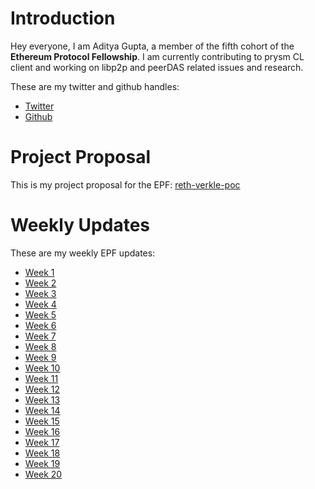 # Introduction

Hey everyone, I am Aditya Gupta, a member of the fifth cohort of the **Ethereum Protocol Fellowship**. 
I am currently contributing to prysm CL client and working on libp2p and peerDAS related issues and research.

These are my twitter and github handles:
- [Twitter](https://x.com/darex_1010)
- [Github](https://github.com/1010adigupta)

# Project Proposal
This is my project proposal for the EPF: [reth-verkle-poc](../projects/reth-verkle-poc.md)
# Weekly Updates
These are my weekly EPF updates:
- [Week 1](https://hackmd.io/G3wd3b9YT8mApG_BoH87TQ?viewR)
- [Week 2](https://hackmd.io/f45sFCcLQ32bxdKGRSCGAw?view)
- [Week 3](https://hackmd.io/@adigupta/S1_Lq4-wR)
- [Week 4](https://hackmd.io/@adigupta/rJ2y2koDR)
- [Week 5](https://hackmd.io/@adigupta/rym-4nXdR)
- [Week 6](https://hackmd.io/@adigupta/H139c34KA)
- [Week 7](https://hackmd.io/@adigupta/S1m6RhVFC)
- [Week 8](https://hackmd.io/@adigupta/Sy09KtDqC)
- [Week 9](https://hackmd.io/@adigupta/SklJd9P5A)
- [Week 10](https://hackmd.io/@adigupta/rySsqDniA)
- [Week 11](https://hackmd.io/@adigupta/H1fJpPniC)
- [Week 12](https://hackmd.io/@adigupta/SydVwZPTA)
- [Week 13](https://hackmd.io/@adigupta/ByKNvWDpC)
- [Week 14](https://hackmd.io/@adigupta/Hy5Vw-waA)
- [Week 15](https://hackmd.io/@adigupta/SJGebZXy1e)
- [Week 16](https://hackmd.io/@adigupta/r1r6zW7JJg)
- [Week 17](https://hackmd.io/@adigupta/H1Ko4b7k1l)
- [Week 18](https://hackmd.io/@adigupta/B10CPtCxye)
- [Week 19](https://hackmd.io/@adigupta/By1aOKAlJl)
- [Week 20](https://hackmd.io/@adigupta/HJh0ntRg1g)